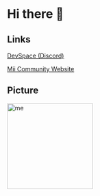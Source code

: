 # Hi there 👋

## Links

[DevSpace (Discord)](https://discord.gg/4nSKCE9RRn)

[Mii Community Website](https://mii.community/)

## Picture

<div>
  <img alt="me" width="200px" align="left" src="https://cdn.discordapp.com/attachments/752286472383758416/757471800203673700/me.png" />
</div>
